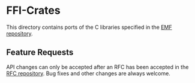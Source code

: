 # FFI-Crates

This directory contains ports of the C libraries specified in the 
[EMF repository](https://github.com/fimoengine/emf).

## Feature Requests

API changes can only be accepted after an RFC has been accepted in the 
[RFC repository](https://github.com/fimoengine/emf-rfcs). Bug fixes and
other changes are always welcome.